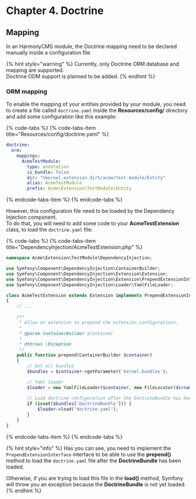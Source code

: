 # Chapter 4. Doctrine

## Mapping

In an HarmonyCMS module, the Doctrine mapping need to be declared manually inside a configuration file.

{% hint style="warning" %}
Currently, only Doctrine ORM database and mapping are supported.  
Doctrine ODM support is planned to be added.
{% endhint %}

### ORM mapping

To enable the mapping of your entities provided by your module, you need to create a file called `doctrine.yaml` inside the **Resources/config/** directory and add some configuration like this example:

{% code-tabs %}
{% code-tabs-item title="Resources/config/doctrine.yaml" %}
```yaml
doctrine:
  orm:
    mappings:
      AcmeTestModule:
        type: annotation
        is_bundle: false
        dir: "%kernel.extension_dir%/acme/test-module/Entity"
        alias: AcmeTestModule
        prefix: Acme\Extension\TestModule\Entity
```
{% endcode-tabs-item %}
{% endcode-tabs %}

However, this configuration file need to be loaded by the Dependency Injection component.  
To do that, you will need to add some code to your **AcmeTestExtension** class, to load the `doctrine.yaml` file:

{% code-tabs %}
{% code-tabs-item title="DependencyInjection/AcmeTestExtension.php" %}
```php
namespace Acme\Extension\TestModule\DependencyInjection;

use Symfony\Component\DependencyInjection\ContainerBuilder;
use Symfony\Component\DependencyInjection\Extension\Extension;
use Symfony\Component\DependencyInjection\Extension\PrependExtensionInterface;
use Symfony\Component\DependencyInjection\Loader\YamlFileLoader;

class AcmeTestExtension extends Extension implements PrependExtensionInterface
{
    // ...
    
    /**
     * Allow an extension to prepend the extension configurations.
     *
     * @param ContainerBuilder $container
     *
     * @throws \Exception
     */
    public function prepend(ContainerBuilder $container)
    {
        // Get all bundles
        $bundles = $container->getParameter('kernel.bundles');

        // Yaml loader
        $loader = new YamlFileLoader($container, new FileLocator(dirname(__DIR__) . '/Resources/config'));
        
        // Load doctrine configuration after the DoctrineBundle has been loaded 
        if (isset($bundles['DoctrineBundle'])) {
            $loader->load('doctrine.yaml');
        }
    }
}
```
{% endcode-tabs-item %}
{% endcode-tabs %}

{% hint style="info" %}
Has you can see, you need to implement the `PrependExtensionInterface` interface to be able to use the **prepend\(\)** method to load the `doctrine.yaml` file after the **DoctrineBundle** has been loaded.

Otherwise, if you are trying to load this file in the **load\(\)** method, Symfony will throw you an exception because the **DoctrineBundle** is not yet loaded. 
{% endhint %}

